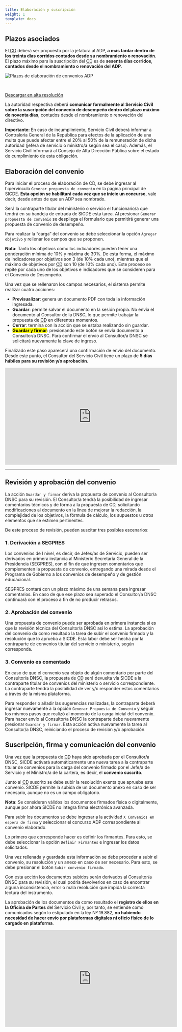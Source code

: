 ```yaml
---
title: Elaboración y suscripción
weight: 1
template: docs
---
```


## Plazos asociados

El <acronym title="Convenio de desempeño">CD</acronym> deberá ser propuesto por la jefatura al ADP, **a más tardar dentro de los treinta días corridos contados desde su nombramiento o renovación**. El plazo máximo para la suscripción del <acronym title="Convenio de desempeño">CD</acronym> es de **sesenta días corridos, contados desde el nombramiento o renovación del ADP**.

<img src="\images\elab-conv-adp.png" alt="Plazos de elaboración de convenios ADP">

&nbsp;

<a href="/images/elab-conv-adp.png" class="button" target="_blank">Descargar en alta resolución</a>

La autoridad respectiva deberá **comunicar formalmente al Servicio Civil sobre la suscripción del convenio de desempeño dentro del plazo máximo de noventa días**, contados desde el nombramiento o renovación del directivo.

<div class="important"><strong>Importante:</strong> En caso de incumplimiento, Servicio Civil deberá informar a Contraloría General de la República para efectos de la aplicación de una multa que puede afectar entre el 20% al 50% de la remuneración de dicha autoridad (jefe/a de servicio o ministro/a según sea el caso). Además, el Servicio Civil informará al Consejo de Alta Dirección Pública sobre el estado de cumplimiento de esta obligación.</div>

## Elaboración del convenio

Para iniciar el proceso de elaboración de CD, se debe ingresar al hipervínculo `Generar propuesta de convenio` en la página principal de SICDE. **Esta opción se habilitará cada vez que se inicie un concurso**, vale decir, desde antes de que un ADP sea nombrado.

Será la contraparte titular del ministerio o servicio el funcionario/a que tendrá en su bandeja de entrada de SICDE esta tarea. Al presionar `Generar propuesta de convenio` se despliega el formulario que permitirá generar una propuesta de convenio de desempeño.

Para realizar la “carga” del convenio se debe seleccionar la opción `Agregar objetivo` y rellenar los campos que se proponen.

<div class="note"><strong>Nota:</strong> Tanto los objetivos como los indicadores pueden tener una ponderación mínima de 10% y máxima de 30%. De esta forma, el máximo de indicadores por objetivos son 3 (de 10% cada uno), mientras que el máximo de objetivos por <acronym title="Convenio de desempeño">CD</acronym> son 10 (de 10% cada uno). Este proceso se repite por cada uno de los objetivos e indicadores que se consideren para el Convenio de Desempeño.</div>

Una vez que se rellenaron los campos necesarios, el sistema permite realizar cuatro acciones:

- **Previsualizar**: genera un documento PDF con toda la información ingresada.
- **Guardar**: permite salvar el documento en la sesión propia. No envía el documento al Consultor de la DNSC, lo que permite trabajar la propuesta de <acronym title="Convenio de desempeño">CD</acronym> en diferentes momentos.
- **Cerrar**: termina con la acción que se estaba realizando sin guardar.
- **<mark>Guardar y firmar</mark>**: presionando este botón se envía documento a Consultor/a DNSC. Para confirmar el envío al Consultor/a DNSC se solicitará nuevamente la clave de ingreso.

Finalizado este paso aparecerá una confirmación de envío del documento. Desde este punto, el Consultor del Servicio Civil tiene un plazo de **5 días hábiles para su revisión y/o aprobación**.

<iframe width="560" height="315" src="https://www.youtube-nocookie.com/embed/S_m2UJyyB-c" frameborder="0" allow="accelerometer; autoplay; clipboard-write; encrypted-media; gyroscope; picture-in-picture" allowfullscreen></iframe>

---

## Revisión y aprobación del convenio

La acción `Guardar y firmar` deriva la propuesta de convenio al Consultor/a DNSC para su revisión. El Consultor/a tendrá la posibilidad de ingresar comentarios técnicos y de forma a la propuesta de CD, solicitando modificaciones al documento en la línea de mejorar la redacción, la complejidad de los objetivos, la fórmula de cálculo, los supuestos u otros elementos que se estimen pertinentes.

De este proceso de revisión, pueden suscitar tres posibles escenarios:

### 1. Derivación a SEGPRES

Los convenios de I nivel, es decir, de Jefes/as de Servicio, pueden ser derivados en primera instancia al Ministerio Secretaría General de la Presidencia (SEGPRES), con el fin de que ingresen comentarios que complementen la propuesta de convenio, entregando una mirada desde el Programa de Gobierno a los convenios de desempeño y de gestión educacional.

SEGPRES contará con un plazo máximo de una semana para ingresar comentarios. En caso de que ese plazo sea superado el Consultor/a DNSC continuará con el proceso a fin de no producir retrasos.

### 2. Aprobación del convenio

Una propuesta de convenio puede ser aprobada en primera instancia si es que la revisión técnica del Consultor/a DNSC así lo estima.
La aprobación del convenio da como resultado la tarea de subir el convenio firmado y la resolución que lo aprueba a SICDE. Esta labor debe ser hecha por la contraparte de convenios titular del servicio o ministerio, según corresponda.

### 3. Convenio es comentado

En caso de que el convenio sea objeto de algún comentario por parte del Consultor/a DNSC, la propuesta de <acronym title="Convenio de desempeño">CD</acronym> será devuelta vía SICDE a la contraparte titular de convenios del ministerio o servicio correspondiente. La contraparte tendrá la posibilidad de ver y/o responder estos comentarios a través de la misma plataforma.

Para responder o añadir las sugerencias realizadas, la contraparte deberá ingresar nuevamente a la opción `Generar Propuesta de Convenio` y seguir los mismos pasos que realizó al momento de la carga inicial del convenio. Para hacer envío al Consultor/a DNSC la contraparte debe nuevamente presionar `Guardar y firmar`. Esta acción activa nuevamente la tarea al Consultor/a DNSC, reiniciando el proceso de revisión y/o aprobación.

## Suscripción, firma y comunicación del convenio

Una vez que la propuesta de <acronym title="Convenio de desempeño">CD</acronym> haya sido aprobada por el Consultor/a DNSC, SICDE activará automáticamente una nueva tarea a la contraparte titular de convenios para la carga del convenio firmado por el Jefe/a de Servicio y el Ministro/a de la cartera, es decir, el **convenio suscrito**.

Junto al <acronym title="Convenio de desempeño">CD</acronym> suscrito se debe subir la resolución exenta que aprueba este convenio.
SICDE permite la subida de un documento anexo en caso de ser necesario, aunque no es un campo obligatorio.

<div class="note"><strong>Nota:</strong> Se consideran válidos los documentos firmados física o digitalmente, aunque por ahora SICDE no integra firma electrónica avanzada.</div>

Para subir los documentos se debe ingresar a la actividad `X Convenios en espera de firma` y seleccionar el concurso ADP correspondiente al convenio elaborado.

Lo primero que corresponde hacer es definir los firmantes. Para esto, se debe seleccionar la opción `Definir Firmantes` e ingresar los datos solicitados.

Una vez rellenada y guardada esta información se debe proceder a subir el convenio, su resolución y un anexo en caso de ser necesario. Para esto, se debe presionar el botón `Subir convenio firmado`.

Con esta acción los documentos subidos serán derivados al Consultor/a DNSC para su revisión, el cual podría devolverlos en caso de encontrar alguna inconsistencia, error o mala resolución que impida la correcta lectura del instrumento.

La aprobación de los documentos da como resultado el **registro de ellos en la Oficina de Partes** del Servicio Civil y, por tanto, se entiende como comunicados según lo estipulado en la ley Nº 19.882, **no habiendo necesidad de hacer envío por plataformas digitales ni oficio físico de lo cargado en plataforma**.

<iframe width="560" height="315" src="https://www.youtube-nocookie.com/embed/ux7_lFzvDnQ" frameborder="0" allow="accelerometer; autoplay; clipboard-write; encrypted-media; gyroscope; picture-in-picture" allowfullscreen></iframe>
